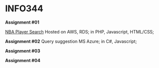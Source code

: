 # INFO344
**Assignment #01**

[NBA Player Search](ec2-52-38-84-159.us-west-2.compute.amazonaws.com)
Hosted on AWS, RDS;
in PHP, Javascript, HTML/CSS;


**Assignment #02**
Query suggestion
MS Azure; 
in C#, Javascript;

**Assignment #03**

**Assignment #04**
